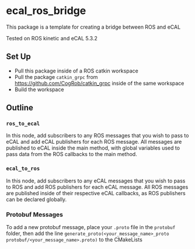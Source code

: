 # ecal_ros_bridge
This package is a template for creating a bridge between ROS and eCAL

Tested on ROS kinetic and eCAL 5.3.2

## Set Up
- Pull this package inside of a ROS catkin workspace
- Pull the package `catkin_grpc` from https://github.com/CogRob/catkin_grpc inside of the same workspace
- Build the workspace

## Outline

### `ros_to_ecal`
In this node, add subscribers to any ROS messages that you wish to pass to eCAL and add eCAL publishers for each ROS message. All messages are published to eCAL inside the main method, with global variables used to pass data from the ROS callbacks to the main method.

### `ecal_to_ros`
In this node, add subscribers to any eCAL messages that you wish to pass to ROS and add ROS publishers for each eCAL message. All ROS messages are published inside of their respective eCAL callbacks, as ROS publishers can be declared globally.

### Protobuf Messages
To add a new protobuf message, place your `.proto` file in the `protobuf` folder, then add the line `generate_proto(<your_message_name>_proto protobuf/<your_message_name>.proto)` to the CMakeLists
